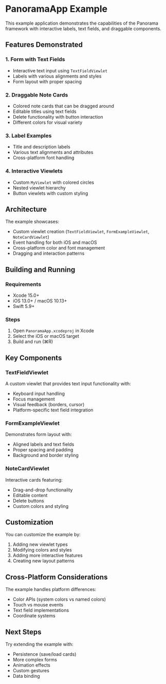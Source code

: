 # PanoramaApp Example

This example application demonstrates the capabilities of the Panorama framework with interactive labels, text fields, and draggable components.

## Features Demonstrated

### 1. **Form with Text Fields**
- Interactive text input using `TextFieldViewlet`
- Labels with various alignments and styles
- Form layout with proper spacing

### 2. **Draggable Note Cards**
- Colored note cards that can be dragged around
- Editable titles using text fields
- Delete functionality with button interaction
- Different colors for visual variety

### 3. **Label Examples**
- Title and description labels
- Various text alignments and attributes
- Cross-platform font handling

### 4. **Interactive Viewlets**
- Custom `MyViewlet` with colored circles
- Nested viewlet hierarchy
- Button viewlets with custom styling

## Architecture

The example showcases:
- Custom viewlet creation (`TextFieldViewlet`, `FormExampleViewlet`, `NoteCardViewlet`)
- Event handling for both iOS and macOS
- Cross-platform color and font management
- Dragging and interaction patterns

## Building and Running

### Requirements
- Xcode 15.0+
- iOS 13.0+ / macOS 10.13+
- Swift 5.9+

### Steps
1. Open `PanoramaApp.xcodeproj` in Xcode
2. Select the iOS or macOS target
3. Build and run (⌘R)

## Key Components

### TextFieldViewlet
A custom viewlet that provides text input functionality with:
- Keyboard input handling
- Focus management
- Visual feedback (borders, cursor)
- Platform-specific text field integration

### FormExampleViewlet
Demonstrates form layout with:
- Aligned labels and text fields
- Proper spacing and padding
- Background and border styling

### NoteCardViewlet
Interactive cards featuring:
- Drag-and-drop functionality
- Editable content
- Delete buttons
- Custom colors and styling

## Customization

You can customize the example by:
1. Adding new viewlet types
2. Modifying colors and styles
3. Adding more interactive features
4. Creating new layout patterns

## Cross-Platform Considerations

The example handles platform differences:
- Color APIs (system colors vs named colors)
- Touch vs mouse events
- Text field implementations
- Coordinate systems

## Next Steps

Try extending the example with:
- Persistence (save/load cards)
- More complex forms
- Animation effects
- Custom gestures
- Data binding